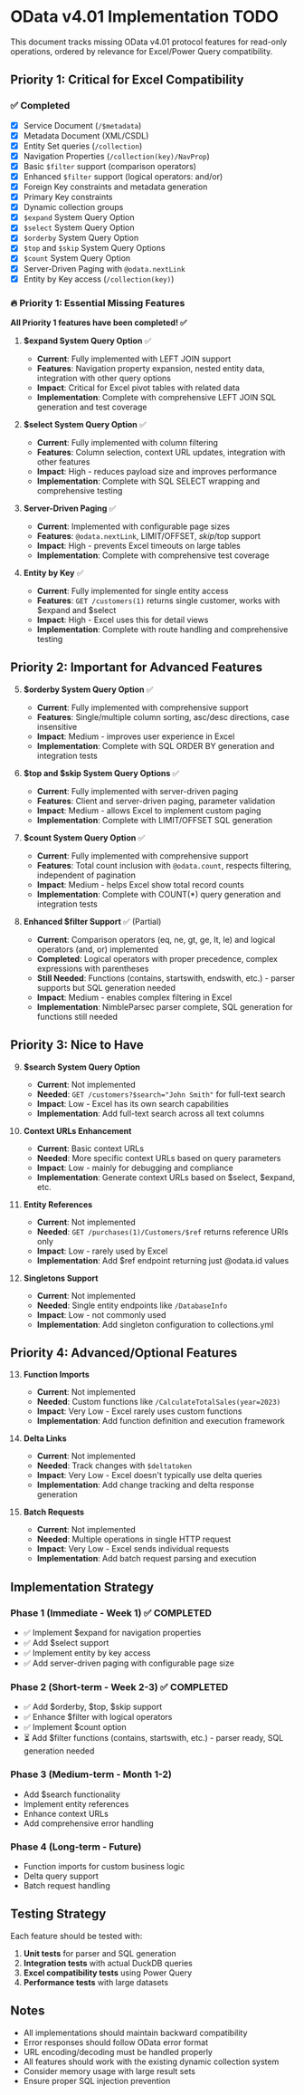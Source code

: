 # OData v4.01 Implementation TODO

This document tracks missing OData v4.01 protocol features for read-only operations, ordered by relevance for Excel/Power Query compatibility.

## Priority 1: Critical for Excel Compatibility

### ✅ Completed
- [x] Service Document (`/$metadata`)
- [x] Metadata Document (XML/CSDL)
- [x] Entity Set queries (`/collection`)
- [x] Navigation Properties (`/collection(key)/NavProp`)
- [x] Basic `$filter` support (comparison operators)
- [x] Enhanced `$filter` support (logical operators: and/or)
- [x] Foreign Key constraints and metadata generation
- [x] Primary Key constraints
- [x] Dynamic collection groups
- [x] `$expand` System Query Option
- [x] `$select` System Query Option
- [x] `$orderby` System Query Option
- [x] `$top` and `$skip` System Query Options
- [x] `$count` System Query Option
- [x] Server-Driven Paging with `@odata.nextLink`
- [x] Entity by Key access (`/collection(key)`)

### 🔥 Priority 1: Essential Missing Features

**All Priority 1 features have been completed! ✅**

1. **$expand System Query Option** ✅
   - **Current**: Fully implemented with LEFT JOIN support
   - **Features**: Navigation property expansion, nested entity data, integration with other query options
   - **Impact**: Critical for Excel pivot tables with related data
   - **Implementation**: Complete with comprehensive LEFT JOIN SQL generation and test coverage

2. **$select System Query Option** ✅
   - **Current**: Fully implemented with column filtering
   - **Features**: Column selection, context URL updates, integration with other features
   - **Impact**: High - reduces payload size and improves performance
   - **Implementation**: Complete with SQL SELECT wrapping and comprehensive testing

3. **Server-Driven Paging** ✅
   - **Current**: Implemented with configurable page sizes
   - **Features**: `@odata.nextLink`, LIMIT/OFFSET, $skip/$top support
   - **Impact**: High - prevents Excel timeouts on large tables
   - **Implementation**: Complete with comprehensive test coverage

4. **Entity by Key** ✅
   - **Current**: Fully implemented for single entity access
   - **Features**: `GET /customers(1)` returns single customer, works with $expand and $select
   - **Impact**: High - Excel uses this for detail views
   - **Implementation**: Complete with route handling and comprehensive testing

## Priority 2: Important for Advanced Features

5. **$orderby System Query Option** ✅
   - **Current**: Fully implemented with comprehensive support
   - **Features**: Single/multiple column sorting, asc/desc directions, case insensitive
   - **Impact**: Medium - improves user experience in Excel
   - **Implementation**: Complete with SQL ORDER BY generation and integration tests

6. **$top and $skip System Query Options** ✅
   - **Current**: Fully implemented with server-driven paging
   - **Features**: Client and server-driven paging, parameter validation
   - **Impact**: Medium - allows Excel to implement custom paging
   - **Implementation**: Complete with LIMIT/OFFSET SQL generation

7. **$count System Query Option** ✅
   - **Current**: Fully implemented with comprehensive support
   - **Features**: Total count inclusion with `@odata.count`, respects filtering, independent of pagination
   - **Impact**: Medium - helps Excel show total record counts
   - **Implementation**: Complete with COUNT(*) query generation and integration tests

8. **Enhanced $filter Support** ✅ (Partial)
   - **Current**: Comparison operators (eq, ne, gt, ge, lt, le) and logical operators (and, or) implemented
   - **Completed**: Logical operators with proper precedence, complex expressions with parentheses
   - **Still Needed**: Functions (contains, startswith, endswith, etc.) - parser supports but SQL generation needed
   - **Impact**: Medium - enables complex filtering in Excel
   - **Implementation**: NimbleParsec parser complete, SQL generation for functions still needed

## Priority 3: Nice to Have

9. **$search System Query Option**
   - **Current**: Not implemented  
   - **Needed**: `GET /customers?$search="John Smith"` for full-text search
   - **Impact**: Low - Excel has its own search capabilities
   - **Implementation**: Add full-text search across all text columns

10. **Context URLs Enhancement**
    - **Current**: Basic context URLs
    - **Needed**: More specific context URLs based on query parameters
    - **Impact**: Low - mainly for debugging and compliance
    - **Implementation**: Generate context URLs based on $select, $expand, etc.

11. **Entity References**
    - **Current**: Not implemented
    - **Needed**: `GET /purchases(1)/Customers/$ref` returns reference URIs only
    - **Impact**: Low - rarely used by Excel
    - **Implementation**: Add $ref endpoint returning just @odata.id values

12. **Singletons Support**
    - **Current**: Not implemented
    - **Needed**: Single entity endpoints like `/DatabaseInfo`
    - **Impact**: Low - not commonly used
    - **Implementation**: Add singleton configuration to collections.yml

## Priority 4: Advanced/Optional Features

13. **Function Imports**
    - **Current**: Not implemented
    - **Needed**: Custom functions like `/CalculateTotalSales(year=2023)`
    - **Impact**: Very Low - Excel rarely uses custom functions
    - **Implementation**: Add function definition and execution framework

14. **Delta Links**
    - **Current**: Not implemented
    - **Needed**: Track changes with `$deltatoken`
    - **Impact**: Very Low - Excel doesn't typically use delta queries
    - **Implementation**: Add change tracking and delta response generation

15. **Batch Requests**
    - **Current**: Not implemented
    - **Needed**: Multiple operations in single HTTP request
    - **Impact**: Very Low - Excel sends individual requests
    - **Implementation**: Add batch request parsing and execution

## Implementation Strategy

### Phase 1 (Immediate - Week 1) ✅ COMPLETED
- ✅ Implement $expand for navigation properties
- ✅ Add $select support
- ✅ Implement entity by key access
- ✅ Add server-driven paging with configurable page size

### Phase 2 (Short-term - Week 2-3) ✅ COMPLETED
- ✅ Add $orderby, $top, $skip support
- ✅ Enhance $filter with logical operators
- ✅ Implement $count option
- ⏳ Add $filter functions (contains, startswith, etc.) - parser ready, SQL generation needed

### Phase 3 (Medium-term - Month 1-2)
- Add $search functionality
- Implement entity references
- Enhance context URLs
- Add comprehensive error handling

### Phase 4 (Long-term - Future)
- Function imports for custom business logic
- Delta query support
- Batch request handling

## Testing Strategy

Each feature should be tested with:
1. **Unit tests** for parser and SQL generation
2. **Integration tests** with actual DuckDB queries  
3. **Excel compatibility tests** using Power Query
4. **Performance tests** with large datasets

## Notes

- All implementations should maintain backward compatibility
- Error responses should follow OData error format
- URL encoding/decoding must be handled properly
- All features should work with the existing dynamic collection system
- Consider memory usage with large result sets
- Ensure proper SQL injection prevention